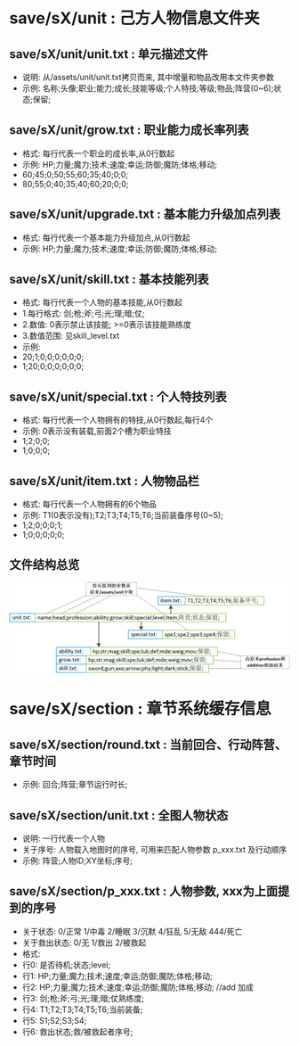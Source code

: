 # save/sX/unit : 己方人物信息文件夹

## save/sX/unit/unit.txt : 单元描述文件

* 说明: 从/assets/unit/unit.txt拷贝而来, 其中增量和物品改用本文件夹参数
* 示例: 名称;头像;职业;能力;成长;技能等级;个人特技;等级;物品;阵营(0~6);状态;保留;

## save/sX/unit/grow.txt : 职业能力成长率列表

* 格式: 每行代表一个职业的成长率,从0行数起
* 示例: HP;力量;魔力;技术;速度;幸运;防御;魔防;体格;移动;
* 60;45;0;50;55;60;35;40;0;0;
* 80;55;0;40;35;40;60;20;0;0;

## save/sX/unit/upgrade.txt : 基本能力升级加点列表

* 格式: 每行代表一个基本能力升级加点,从0行数起
* 示例: HP;力量;魔力;技术;速度;幸运;防御;魔防;体格;移动;

## save/sX/unit/skill.txt : 基本技能列表

* 格式: 每行代表一个人物的基本技能,从0行数起
* 1.每行格式: 剑;枪;斧;弓;光;理;暗;仗;
* 2.数值: 0表示禁止该技能; >=0表示该技能熟练度
* 3.数值范围: 见skill_level.txt
* 示例: 
* 20;1;0;0;0;0;0;0;
* 1;20;0;0;0;0;0;0;

## save/sX/unit/special.txt : 个人特技列表

* 格式: 每行代表一个人物拥有的特技,从0行数起,每行4个
* 示例: 0表示没有装载,前面2个槽为职业特技
* 1;2;0;0;
* 1;0;0;0;

## save/sX/unit/item.txt : 人物物品栏

* 格式: 每行代表一个人物拥有的6个物品
* 示例: T1(0表示没有);T2;T3;T4;T5;T6;当前装备序号(0~5);
* 1;2;0;0;0;1;
* 1;0;0;0;0;0;

## 文件结构总览
![Image](structure.png)

# save/sX/section : 章节系统缓存信息

## save/sX/section/round.txt : 当前回合、行动阵营、章节时间

* 示例: 回合;阵营;章节运行时长;

## save/sX/section/unit.txt : 全图人物状态

* 说明: 一行代表一个人物
* 关于序号: 人物载入地图时的序号, 可用来匹配人物参数 p_xxx.txt 及行动顺序
* 示例: 阵营;人物ID;XY坐标;序号;

## save/sX/section/p_xxx.txt : 人物参数, xxx为上面提到的序号

* 关于状态: 0/正常 1/中毒 2/睡眠 3/沉默 4/狂乱 5/无敌 444/死亡
* 关于救出状态: 0/无 1/救出 2/被救起
* 格式:
* 行0: 是否待机;状态;level;
* 行1: HP;力量;魔力;技术;速度;幸运;防御;魔防;体格;移动;
* 行2: HP;力量;魔力;技术;速度;幸运;防御;魔防;体格;移动; //add 加成
* 行3: 剑;枪;斧;弓;光;理;暗;仗熟练度;
* 行4: T1;T2;T3;T4;T5;T6;当前装备;
* 行5: S1;S2;S3;S4;
* 行6: 救出状态;救/被救起者序号;
